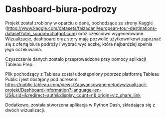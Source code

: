 # Dashboard-biura-podrozy

Projekt został zrobiony w oparciu o dane, pochodzące ze strony Kaggle (https://www.kaggle.com/datasets/faizadani/european-tour-destinations-dataset?utm_source=chatgpt.com) oraz częściowo wygenerowane. 
Wizualizacje, dashboard oraz story mają pozwolić użytkownikowi zapoznać się z ofertą biura podróży i wybrać wycieczkę, która najbardziej spełnia jego oczekiwania.

Czyszczenie danych zostało przeprowadzone przy pomocy aplikacji Tableau Prep.

Plik pochodzący z Tableau został udostępniony poprzez platformę Tableau Public i jest dostępny pod adresem:
https://public.tableau.com/views/Zaawansowanemetodywizualizacji-projekt/Dashboard-information?:language=en-US&:sid=&:redirect=auth&:display_count=n&:origin=viz_share_link

Dodatkowo, została stworzona aplikacja w Python Dash, składająca się z dwóch wizualizacji.
